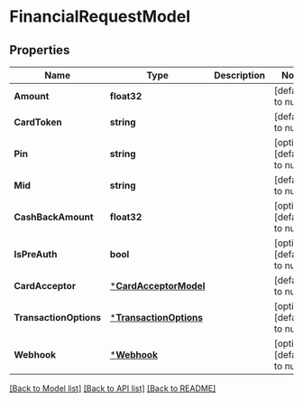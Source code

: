 # FinancialRequestModel

## Properties
Name | Type | Description | Notes
------------ | ------------- | ------------- | -------------
**Amount** | **float32** |  | [default to null]
**CardToken** | **string** |  | [default to null]
**Pin** | **string** |  | [optional] [default to null]
**Mid** | **string** |  | [default to null]
**CashBackAmount** | **float32** |  | [optional] [default to null]
**IsPreAuth** | **bool** |  | [optional] [default to null]
**CardAcceptor** | [***CardAcceptorModel**](card_acceptor_model.md) |  | [default to null]
**TransactionOptions** | [***TransactionOptions**](transaction_options.md) |  | [optional] [default to null]
**Webhook** | [***Webhook**](webhook.md) |  | [optional] [default to null]

[[Back to Model list]](../README.md#documentation-for-models) [[Back to API list]](../README.md#documentation-for-api-endpoints) [[Back to README]](../README.md)


